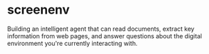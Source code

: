 # screenenv
Building an intelligent agent that can read documents, extract key information from web pages, and answer questions about the digital environment you're currently interacting with. 
